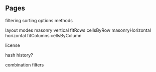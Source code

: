 ## Pages

filtering
sorting
options
methods

layout modes
  masonry
  vertical
  fitRows
  cellsByRow
  masonryHorizontal
  horizontal
  fitColumns
  cellsByColumn

license

hash history?

combination filters


